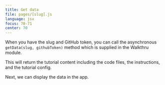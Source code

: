 ```yaml
---
title: Get data
file: pages/[slug].js
language: jsx
focus: 70-71
center: 70
---
```


When you have the slug and GitHub token, you can call the asynchronous `getData(slug, githubToken)` method which is supplied in the Walkthru module. 

This will return the tutorial content including the code files, the instructions, and the tutorial config.

Next, we can display the data in the app. 

